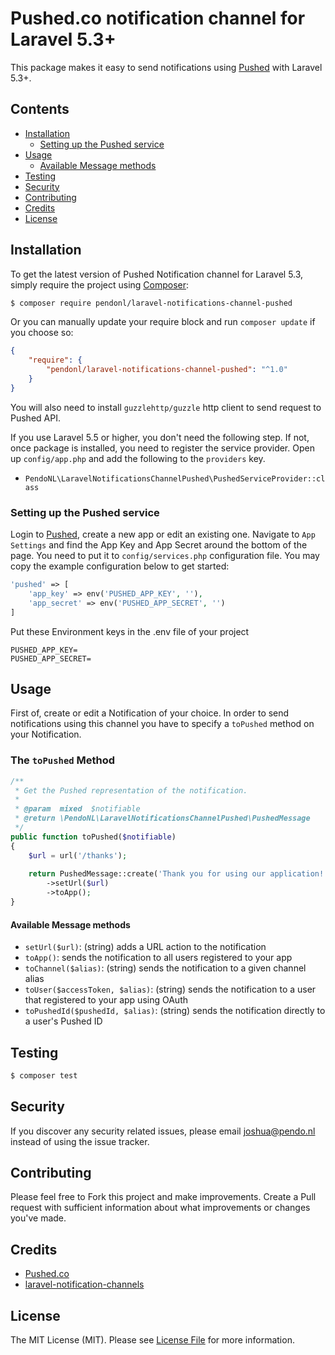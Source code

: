 # Pushed.co notification channel for Laravel 5.3+

This package makes it easy to send notifications using [Pushed](http://pushed.co) with Laravel 5.3+.

## Contents

- [Installation](#installation)
    - [Setting up the Pushed service](#setting-up-the-pushed-service)
- [Usage](#usage)
    - [Available Message methods](#available-message-methods)
- [Testing](#testing)
- [Security](#security)
- [Contributing](#contributing)
- [Credits](#credits)
- [License](#license)


## Installation

To get the latest version of Pushed Notification channel for Laravel 5.3, simply require the project using [Composer](https://getcomposer.org):

```bash
$ composer require pendonl/laravel-notifications-channel-pushed
```

Or you can manually update your require block and run `composer update` if you choose so:

```json
{
    "require": {
        "pendonl/laravel-notifications-channel-pushed": "^1.0"
    }
}
```

You will also need to install `guzzlehttp/guzzle` http client to send request to Pushed API.

If you use Laravel 5.5 or higher, you don't need the following step. If not, once package is installed, you need to register the service provider. Open up `config/app.php` and add the following to the `providers` key.

* `PendoNL\LaravelNotificationsChannelPushed\PushedServiceProvider::class`

### Setting up the Pushed service

Login to [Pushed](#installation), create a new app or edit an existing one. Navigate to `App Settings` and find the App Key and App Secret around the bottom of the page. You need to put it to `config/services.php` configuration file. You may copy the example configuration below to get started:

```php
'pushed' => [
    'app_key' => env('PUSHED_APP_KEY', ''),
    'app_secret' => env('PUSHED_APP_SECRET', '')
]
```

Put these Environment keys in the .env file of your project

```
PUSHED_APP_KEY=
PUSHED_APP_SECRET=
```

## Usage

First of, create or edit a Notification of your choice. In order to send notifications using this channel you have to specify a `toPushed` method on your Notification.

### The `toPushed` Method

```php
/**
 * Get the Pushed representation of the notification.
 *
 * @param  mixed  $notifiable
 * @return \PendoNL\LaravelNotificationsChannelPushed\PushedMessage
 */
public function toPushed($notifiable)
{
    $url = url('/thanks');
    
    return PushedMessage::create('Thank you for using our application!')
        ->setUrl($url)
        ->toApp();
}
```

#### Available Message methods
- `setUrl($url)`: (string) adds a URL action to the notification
- `toApp()`: sends the notification to all users registered to your app
- `toChannel($alias)`: (string) sends the notification to a given channel alias
- `toUser($accessToken, $alias)`: (string) sends the notification to a user that registered to your app using OAuth
- `toPushedId($pushedId, $alias)`: (string) sends the notification directly to a user's Pushed ID

## Testing

``` bash
$ composer test
```

## Security

If you discover any security related issues, please email joshua@pendo.nl instead of using the issue tracker.

## Contributing

Please feel free to Fork this project and make improvements. Create a Pull request with sufficient information about what improvements or changes you've made.

## Credits

- [Pushed.co](https://pushed.co/)
- [laravel-notification-channels](https://github.com/laravel-notification-channels)

## License

The MIT License (MIT). Please see [License File](LICENSE.md) for more information.
